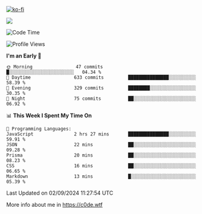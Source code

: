 [![ko-fi](https://ko-fi.com/img/githubbutton_sm.svg)](https://ko-fi.com/Z8Z4Y2LKX)

<a href="https://wakatime.com"><img src="https://wakatime.com/share/@c0dezin/b7f18a7c-ab3a-40b8-8bc7-b1b7bf71f1d6.svg" /></a>

<!--START_SECTION:waka-->
![Code Time](http://img.shields.io/badge/Code%20Time-82%20hrs%201%20min-blue)

![Profile Views](http://img.shields.io/badge/Profile%20Views-0-blue)

**I'm an Early 🐤** 

```text
🌞 Morning                47 commits          █░░░░░░░░░░░░░░░░░░░░░░░░   04.34 % 
🌆 Daytime                633 commits         ███████████████░░░░░░░░░░   58.39 % 
🌃 Evening                329 commits         ████████░░░░░░░░░░░░░░░░░   30.35 % 
🌙 Night                  75 commits          ██░░░░░░░░░░░░░░░░░░░░░░░   06.92 % 
```


📊 **This Week I Spent My Time On** 

```text
💬 Programming Languages: 
JavaScript               2 hrs 27 mins       ███████████████░░░░░░░░░░   59.91 % 
JSON                     22 mins             ██░░░░░░░░░░░░░░░░░░░░░░░   09.28 % 
Prisma                   20 mins             ██░░░░░░░░░░░░░░░░░░░░░░░   08.23 % 
CSS                      16 mins             ██░░░░░░░░░░░░░░░░░░░░░░░   06.65 % 
Markdown                 13 mins             █░░░░░░░░░░░░░░░░░░░░░░░░   05.39 % 
```


 Last Updated on 02/09/2024 11:27:54 UTC
<!--END_SECTION:waka-->

More info about me in https://c0de.wtf
